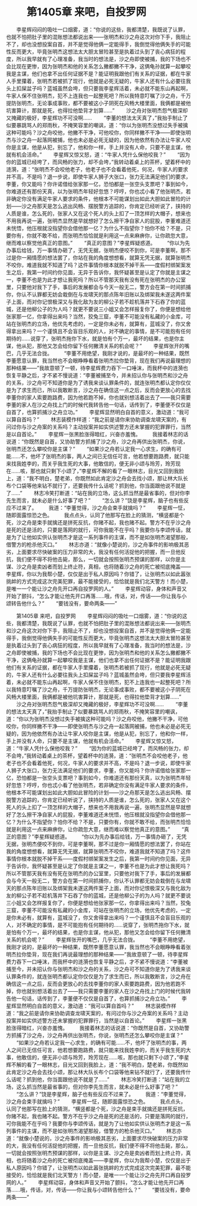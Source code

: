 # 　　第1405章 来吧，自投罗网
　　李星辉闷闷的吸吐一口烟雾，道：“你说的这些，我都清楚，我既说了认罪，也就不怕把肚子里的混账想法都说出来——张明杰和沙之舟这次对你下手，我阻止不了，却也没想投案自首，并不是觉得他俩一定能得手，我倒觉得他俩失手的可能性反而更大，毕竟张明杰这想法太大胆太冒险甚至是执着过头到了丧心病狂的程度，所以我早就有了心理准备，我当时的想法是，沙之舟即使被捕，我的下场也不会比现在更惨，因为张明杰和他的关系怎么撇都撇不干净，这俩龟孙就算一起攀咬我是主谋，他们也拿不出任何证据不是？能证明我跟他们有关系的证据，都在牛家人手里攥着，张明杰若被抓了现行，他就是必死无疑的，牛家人还有什么必要往我头上扣屎盆子吗？蓝城虽然会垮，但只要我李星辉活着，未必就不能东山再起啊，牛家人保不住张明杰，犯不上连我也一起整死吧？所以我特意叮嘱了沙之舟，千万提防张明杰，无论事成事败，都不要被这小子阴死在风畅大楼里面，我俩都是被他坑害算计，那就是死，也得拉他垫背才划算……”
　　沙之舟对张明杰怨气极深却又掩藏的极好，李星辉功不可没啊……
　　“李董的想法太天真了，”我抬手制止了似要暴跳骂人的郑雨秋，不掩笑容里的嘲讽，道：“你以为张明杰没想过失手被擒这种可能吗？沙之舟咬他，他撇不干净，可他咬你，你同样撇不干净——即使张明杰与沙之舟一起落网被捕，他也未必是必死无疑的，因为他依然有办法让牛家人咬你是主谋，他是从犯，别忘了，他和你一样，手上并没有人命，只要不是主谋，他就有机会活命。”
　　李星辉又惊又怒，道：“牛家人凭什么保他咬我？”
　　“因为你的蓝城已经垮了，而风畅的张力，却不会垮，”我转动着桌上的茶杯，望着杯中的涟漪，道：“张明杰不会咬他老子，他老子也不会看着他死，何况，牛家人的要求并不高，不是吗？退一步说，即使牛家人狮子大张口，张力无法满足他们的要求，李董，你又能吗？你许诺借给张家那一亿，恐怕都是一张空头支票吧？事到如今，你难道还有那份天真，以为张明杰年轻好忽悠？哼哼，你也忒小看了他张明杰，若非确定你没有满足牛家人要求的条件，他根本不可能谋划出如此大胆如此冒险的计划——沙之舟那天是怎么逃出风畅、摆脱警方追踪的，你肯定已经听说了，挟持的人质是谁，怎么死的，张家人又在这个死人的头上扣了一顶怎样的大帽子，想来也不用我再说一遍，张明杰显然是早就想好了怎么擦干净自家人的屁股，李董难道还未恍悟，他压根就没指望你会借他那一亿？为什么不指望你？怕你不给？不是，只要你有，你就不敢不给，而张明杰恰恰就是利用这一点来麻痹你，让你疏忽大意，继而难以察觉他真正的意图。”
　　“真正的意图？”李星辉疑惑道。
　　“你以为先办事后给钱，万一事情办砸了，无凭无据，张明杰便咬不到你，可是李董啊，那不过是你一厢情愿的想法罢了，你站在我的角度想想看，就算无凭无据，就算张明杰不咬你，难道我就不知道了吗？这件事情你根本就脱不掉干系——度假村绑架案发生之后，我第一时间约你见面，无异于告诉你，我怀疑甚至是认定了你就是主谋之一，李董不也是为此才想让我死吗？所以不管那天我有没有死在张明杰的办公室里，只要他对我下了手，事后的发展都会与今天一般无二，警方会在第一时间抓捕你，你认不认罪都无妨会栽倒在与龙啸天的那点陈年旧账以及绑架我未遂这两件案子上面，而对你记恨极深又与我化敌为友的柳公子若不趁机落井下石吞了你的蓝城，还是他柳公子的为人吗？就更不要说三小姐又会怎样报复你了，你便是想给他张家那一亿，你拿得出来吗？当然，狡兔三窟，李董不可能没有私藏的小金库，可站在张明杰的立场，他优先考虑的，一定是你未必有，就算有，蓝城没了，你又舍得拿出来吗？一个谨慎且不会盲目乐观的人，对不确定的事情，是不可能抱有任何期待的……说穿了，张明杰拖你下水，就是怕有个万一，最坏的结果，也是你主谋，他从犯，那他又怎会给你留下任何撇清关系的机会呢？”
　　李星辉张开的嘴巴，几乎无法合拢。
　　“李董不用绝望，我刚才说的，是最坏的一种结果，既然李董愿意认罪，我当然也不会眼睁睁看着张明杰拉你垫背，现在我们再说最理想的那种结果——”我故意顿了一顿，待李星辉费力吞下一口唾沫，而我杯中的涟漪也恢复平静之后，才不紧不慢说道：“李董被捕至今，并未招认你与张明杰和沙之舟的关系，沙之舟可不知道你是为了诱我来谈认罪条件的，就连张明杰都认定你仅仅是为了求生而已，所以我敢断言，沙之舟在确信这一点之后，反而会更放心的去找李董你的家人索要跑路费，因为他若跑不掉，你也就别想活着出去了——我只需要李董的家人在沙之舟找上门的时候代我转告他一句话，话传到了，李董便不仅仅是自首了，也算抓捕沙之舟立功。”
　　李星辉显然明白自首的意义，激动道：“我可以算自首吗？”
　　林志装模作样道：“我之前是请你来协助调查龙啸天案的，有问过你与沙之舟案的关系吗？主动投案并如实供述警方还未掌握的犯罪罪行，当然是以自首论。”
　　李星辉一张黑脸涨得暗红，兴奋亦羞愧。
　　我接着林志的话说道：“你既然是自首，又协助警方抓捕了沙之舟，沙之舟再供出张明杰，你说，张明杰还怎么攀咬你是主谋？”
　　“如果沙之舟若认定我一心求生，的确有可能……不，他坏了张明杰的事，两人之间已无信任可言，他若想要跑路费，就只能来找我姓李的，而关乎我生死的大事，他敢信的，便无非小颂与玲芳，玲芳现在……咳，那也就只剩下小颂了，”李星辉不解的看了一眼林志，目光又回到我脸上，道：“我不明白，楚老弟，你既然如此肯定沙之舟会去找小颂，那让林大队长布个口袋等他来钻不就行了，还要我传什么话呢？抓到他，你当面跟他说不就是了……”
　　林志冷笑打断道：“站在我的立场，这么抓当然是最省事的，但对你李先生而言，就未必是什么好事了吧？”
　　“怎么讲？”饶是李星辉，脑子也有些反应不过来了。
　　我道：“李董觉得，沙之舟会束手就擒吗？”
　　李星辉一怔，随即面露惊恐之色。
　　我点点头，认同了他那写在脸上的猜测，“横竖都是个死，沙之舟是束手就擒还是拼死反抗，你赌不起，我也赌不起。警方不在乎沙之舟是死的还是活的，只要是落网的就行，可你我能不在乎吗？我要你与李颂传话，就是为了让他如实供认张明杰才是这一系列事件的主谋，而不是如张明杰渴望那般，借警方的枪杀他灭口。”
　　林志亦道：“就像小楚说的，沙之舟事件的影响极其恶劣，上面要求尽快破案的压力非常的大，我没有任何活捉他的把握，而一旦他反抗，我们便不得不将他击毙，那么，一切就会按照张明杰预谋的那样，以你是主谋、沙之舟是卖凶者而划上终止符，真相，也将随着沙之舟的死亡被彻底掩盖——李星辉，你以为我帮小楚，仅仅是出于私人原因吗？你错了，让张明杰以如此嚣张挑衅的方式完成这次完美犯罪，最不能接受的，恰恰就是我们北天警方！而小楚，是唯一一个能让沙之舟先开口再自投罗网的人。”
　　李星辉动容，身体和声音又开始了颤抖，“怎么才能让他先开口再落……哦，传话，对，传话——你让我与小颂转告他什么？”
　　“要钱没有，要命两条——”

　　第1405章 来吧，自投罗网
　　李星辉闷闷的吸吐一口烟雾，道：“你说的这些，我都清楚，我既说了认罪，也就不怕把肚子里的混账想法都说出来——张明杰和沙之舟这次对你下手，我阻止不了，却也没想投案自首，并不是觉得他俩一定能得手，我倒觉得他俩失手的可能性反而更大，毕竟张明杰这想法太大胆太冒险甚至是执着过头到了丧心病狂的程度，所以我早就有了心理准备，我当时的想法是，沙之舟即使被捕，我的下场也不会比现在更惨，因为张明杰和他的关系怎么撇都撇不干净，这俩龟孙就算一起攀咬我是主谋，他们也拿不出任何证据不是？能证明我跟他们有关系的证据，都在牛家人手里攥着，张明杰若被抓了现行，他就是必死无疑的，牛家人还有什么必要往我头上扣屎盆子吗？蓝城虽然会垮，但只要我李星辉活着，未必就不能东山再起啊，牛家人保不住张明杰，犯不上连我也一起整死吧？所以我特意叮嘱了沙之舟，千万提防张明杰，无论事成事败，都不要被这小子阴死在风畅大楼里面，我俩都是被他坑害算计，那就是死，也得拉他垫背才划算……”
　　沙之舟对张明杰怨气极深却又掩藏的极好，李星辉功不可没啊……
　　“李董的想法太天真了，”我抬手制止了似要暴跳骂人的郑雨秋，不掩笑容里的嘲讽，道：“你以为张明杰没想过失手被擒这种可能吗？沙之舟咬他，他撇不干净，可他咬你，你同样撇不干净——即使张明杰与沙之舟一起落网被捕，他也未必是必死无疑的，因为他依然有办法让牛家人咬你是主谋，他是从犯，别忘了，他和你一样，手上并没有人命，只要不是主谋，他就有机会活命。”
　　李星辉又惊又怒，道：“牛家人凭什么保他咬我？”
　　“因为你的蓝城已经垮了，而风畅的张力，却不会垮，”我转动着桌上的茶杯，望着杯中的涟漪，道：“张明杰不会咬他老子，他老子也不会看着他死，何况，牛家人的要求并不高，不是吗？退一步说，即使牛家人狮子大张口，张力无法满足他们的要求，李董，你又能吗？你许诺借给张家那一亿，恐怕都是一张空头支票吧？事到如今，你难道还有那份天真，以为张明杰年轻好忽悠？哼哼，你也忒小看了他张明杰，若非确定你没有满足牛家人要求的条件，他根本不可能谋划出如此大胆如此冒险的计划——沙之舟那天是怎么逃出风畅、摆脱警方追踪的，你肯定已经听说了，挟持的人质是谁，怎么死的，张家人又在这个死人的头上扣了一顶怎样的大帽子，想来也不用我再说一遍，张明杰显然是早就想好了怎么擦干净自家人的屁股，李董难道还未恍悟，他压根就没指望你会借他那一亿？为什么不指望你？怕你不给？不是，只要你有，你就不敢不给，而张明杰恰恰就是利用这一点来麻痹你，让你疏忽大意，继而难以察觉他真正的意图。”
　　“真正的意图？”李星辉疑惑道。
　　“你以为先办事后给钱，万一事情办砸了，无凭无据，张明杰便咬不到你，可是李董啊，那不过是你一厢情愿的想法罢了，你站在我的角度想想看，就算无凭无据，就算张明杰不咬你，难道我就不知道了吗？这件事情你根本就脱不掉干系——度假村绑架案发生之后，我第一时间约你见面，无异于告诉你，我怀疑甚至是认定了你就是主谋之一，李董不也是为此才想让我死吗？所以不管那天我有没有死在张明杰的办公室里，只要他对我下了手，事后的发展都会与今天一般无二，警方会在第一时间抓捕你，你认不认罪都无妨会栽倒在与龙啸天的那点陈年旧账以及绑架我未遂这两件案子上面，而对你记恨极深又与我化敌为友的柳公子若不趁机落井下石吞了你的蓝城，还是他柳公子的为人吗？就更不要说三小姐又会怎样报复你了，你便是想给他张家那一亿，你拿得出来吗？当然，狡兔三窟，李董不可能没有私藏的小金库，可站在张明杰的立场，他优先考虑的，一定是你未必有，就算有，蓝城没了，你又舍得拿出来吗？一个谨慎且不会盲目乐观的人，对不确定的事情，是不可能抱有任何期待的……说穿了，张明杰拖你下水，就是怕有个万一，最坏的结果，也是你主谋，他从犯，那他又怎会给你留下任何撇清关系的机会呢？”
　　李星辉张开的嘴巴，几乎无法合拢。
　　“李董不用绝望，我刚才说的，是最坏的一种结果，既然李董愿意认罪，我当然也不会眼睁睁看着张明杰拉你垫背，现在我们再说最理想的那种结果——”我故意顿了一顿，待李星辉费力吞下一口唾沫，而我杯中的涟漪也恢复平静之后，才不紧不慢说道：“李董被捕至今，并未招认你与张明杰和沙之舟的关系，沙之舟可不知道你是为了诱我来谈认罪条件的，就连张明杰都认定你仅仅是为了求生而已，所以我敢断言，沙之舟在确信这一点之后，反而会更放心的去找李董你的家人索要跑路费，因为他若跑不掉，你也就别想活着出去了——我只需要李董的家人在沙之舟找上门的时候代我转告他一句话，话传到了，李董便不仅仅是自首了，也算抓捕沙之舟立功。”
　　李星辉显然明白自首的意义，激动道：“我可以算自首吗？”
　　林志装模作样道：“我之前是请你来协助调查龙啸天案的，有问过你与沙之舟案的关系吗？主动投案并如实供述警方还未掌握的犯罪罪行，当然是以自首论。”
　　李星辉一张黑脸涨得暗红，兴奋亦羞愧。
　　我接着林志的话说道：“你既然是自首，又协助警方抓捕了沙之舟，沙之舟再供出张明杰，你说，张明杰还怎么攀咬你是主谋？”
　　“如果沙之舟若认定我一心求生，的确有可能……不，他坏了张明杰的事，两人之间已无信任可言，他若想要跑路费，就只能来找我姓李的，而关乎我生死的大事，他敢信的，便无非小颂与玲芳，玲芳现在……咳，那也就只剩下小颂了，”李星辉不解的看了一眼林志，目光又回到我脸上，道：“我不明白，楚老弟，你既然如此肯定沙之舟会去找小颂，那让林大队长布个口袋等他来钻不就行了，还要我传什么话呢？抓到他，你当面跟他说不就是了……”
　　林志冷笑打断道：“站在我的立场，这么抓当然是最省事的，但对你李先生而言，就未必是什么好事了吧？”
　　“怎么讲？”饶是李星辉，脑子也有些反应不过来了。
　　我道：“李董觉得，沙之舟会束手就擒吗？”
　　李星辉一怔，随即面露惊恐之色。
　　我点点头，认同了他那写在脸上的猜测，“横竖都是个死，沙之舟是束手就擒还是拼死反抗，你赌不起，我也赌不起。警方不在乎沙之舟是死的还是活的，只要是落网的就行，可你我能不在乎吗？我要你与李颂传话，就是为了让他如实供认张明杰才是这一系列事件的主谋，而不是如张明杰渴望那般，借警方的枪杀他灭口。”
　　林志亦道：“就像小楚说的，沙之舟事件的影响极其恶劣，上面要求尽快破案的压力非常的大，我没有任何活捉他的把握，而一旦他反抗，我们便不得不将他击毙，那么，一切就会按照张明杰预谋的那样，以你是主谋、沙之舟是卖凶者而划上终止符，真相，也将随着沙之舟的死亡被彻底掩盖——李星辉，你以为我帮小楚，仅仅是出于私人原因吗？你错了，让张明杰以如此嚣张挑衅的方式完成这次完美犯罪，最不能接受的，恰恰就是我们北天警方！而小楚，是唯一一个能让沙之舟先开口再自投罗网的人。”
　　李星辉动容，身体和声音又开始了颤抖，“怎么才能让他先开口再落……哦，传话，对，传话——你让我与小颂转告他什么？”
　　“要钱没有，要命两条——”
